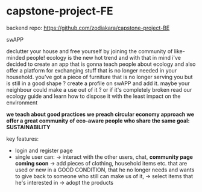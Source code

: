 # capstone-project-FE

backend repo: https://github.com/zodiakara/capstone-project-BE

swAPP

declutter your house and free yourself by joining the community of like-minded people!
ecology is the new hot trend and with that in mind i've decided to create an app that is gonna teach
people about ecology and also offer a platform for exchanging stuff that is no longer needed in your household.
you've got a piece of furniture that is no longer serving you but is still in a good shape ?
create a profile on swAPP and add it. maybe your neighbour could make a use out of it ?
or if it's completely broken read our ecology guide and learn how to dispose it with the least impact on the environment

**we teach about good practices
we preach circular economy approach
we offer a great community of eco-aware people who share the same goal: SUSTAINABILITY**

key features:

- login and register page
- single user can:
  -> interact with the other users, chat, **community page coming soon**
  -> add pieces of clothing, household items etc. that are used or new in a GOOD CONDITION, that he no longer needs and wants to give back to someone who still can make us of it,
  -> select items that he's interested in
  -> adopt the products

